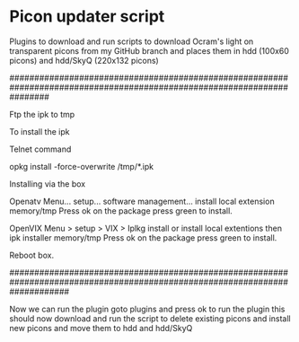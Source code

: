 # Picon updater script

Plugins to download and run scripts to download Ocram's light on transparent picons from my GitHub branch and places them in hdd (100x60 picons) and hdd/SkyQ (220x132 picons)

########################################################################################################################

Ftp the ipk to tmp

To install the ipk 

Telnet command

opkg install -force-overwrite /tmp/*.ipk

Installing via the box

Openatv
Menu... setup... software management... install local extension
memory/tmp
Press ok on the package
press green to install.

OpenVIX
Menu > setup > VIX > Iplkg install or install local extentions then ipk installer
memory/tmp
Press ok on the package
press green to install.

Reboot box.

############################################################################################################################

Now we can run the plugin goto plugins and press ok to run the plugin this should now download and run the script to delete existing picons and install new picons and move them to hdd and hdd/SkyQ
